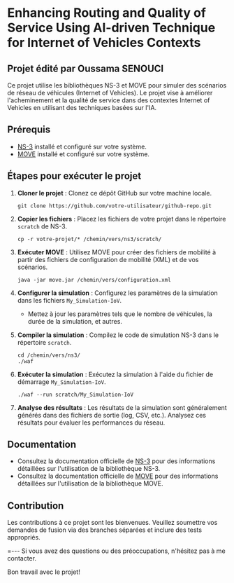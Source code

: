 # Enhancing Routing and Quality of Service Using AI-driven Technique for Internet of Vehicles Contexts

## Projet édité par Oussama SENOUCI

Ce projet utilise les bibliothèques NS-3 et MOVE pour simuler des scénarios de réseau de véhicules (Internet of Vehicles). Le projet vise à améliorer l'acheminement et la qualité de service dans des contextes Internet of Vehicles en utilisant des techniques basées sur l'IA.

## Prérequis

- [NS-3](https://www.nsnam.org/) installé et configuré sur votre système.
- [MOVE](http://networks.cs.ucdavis.edu/move/) installé et configuré sur votre système.

## Étapes pour exécuter le projet

1. **Cloner le projet** : Clonez ce dépôt GitHub sur votre machine locale.

    ```shell
    git clone https://github.com/votre-utilisateur/github-repo.git
    ```

2. **Copier les fichiers** : Placez les fichiers de votre projet dans le répertoire `scratch` de NS-3.

    ```shell
    cp -r votre-projet/* /chemin/vers/ns3/scratch/
    ```

3. **Exécuter MOVE** : Utilisez MOVE pour créer des fichiers de mobilité à partir des fichiers de configuration de mobilité (XML) et de vos scénarios.

    ```shell
    java -jar move.jar /chemin/vers/configuration.xml
    ```

4. **Configurer la simulation** : Configurez les paramètres de la simulation dans les fichiers `My_Simulation-IoV`.

    - Mettez à jour les paramètres tels que le nombre de véhicules, la durée de la simulation, et autres.

5. **Compiler la simulation** : Compilez le code de simulation NS-3 dans le répertoire `scratch`.

    ```shell
    cd /chemin/vers/ns3/
    ./waf
    ```

6. **Exécuter la simulation** : Exécutez la simulation à l'aide du fichier de démarrage `My_Simulation-IoV`.

    ```shell
    ./waf --run scratch/My_Simulation-IoV
    ```

7. **Analyse des résultats** : Les résultats de la simulation sont généralement générés dans des fichiers de sortie (log, CSV, etc.). Analysez ces résultats pour évaluer les performances du réseau.

## Documentation

- Consultez la documentation officielle de [NS-3](https://www.nsnam.org/docs/) pour des informations détaillées sur l'utilisation de la bibliothèque NS-3.
- Consultez la documentation officielle de [MOVE](http://networks.cs.ucdavis.edu/move/) pour des informations détaillées sur l'utilisation de la bibliothèque MOVE.

## Contribution

Les contributions à ce projet sont les bienvenues. Veuillez soumettre vos demandes de fusion via des branches séparées et inclure des tests appropriés.

=---
Si vous avez des questions ou des préoccupations, n'hésitez pas à me contacter.

Bon travail avec le projet!
